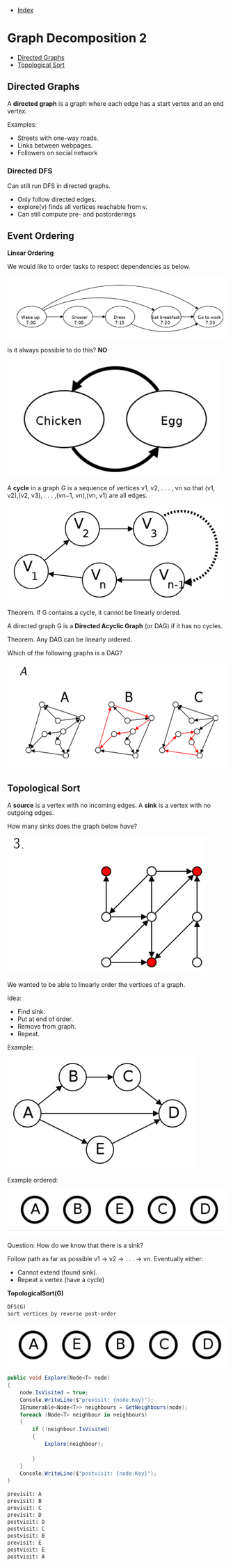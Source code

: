 - [Index](https://github.com/KiraDiShira/AlgorithmsAndDataStructures/blob/master/README.md#table-of-contents)

# Graph Decomposition 2

- [Directed Graphs](#directed-graphs)
- [Topological Sort](#topological-sort)

## Directed Graphs

A **directed graph** is a graph where each edge has a start vertex and an end vertex.

Examples:

- Streets with one-way roads.
- Links between webpages.
- Followers on social network

### Directed DFS

Can still run DFS in directed graphs.

- Only follow directed edges.
- explore(v) finds all vertices reachable from v.
- Can still compute pre- and postorderings

## Event Ordering

**Linear Ordering**

We would like to order tasks to respect dependencies as below.

<img src="https://github.com/KiraDiShira/AlgorithmsAndDataStructures/blob/master/RepoFiles/GraphDecomposition2/Images/gd2_1.PNG" />

Is it always possible to do this? **NO**

<img src="https://github.com/KiraDiShira/AlgorithmsAndDataStructures/blob/master/RepoFiles/GraphDecomposition2/Images/gd2_2.PNG" />

A **cycle** in a graph G is a sequence of vertices v1, v2, . . . , vn so that (v1, v2),(v2, v3), . . . ,(vn−1, vn),(vn, v1) are all edges.

<img src="https://github.com/KiraDiShira/AlgorithmsAndDataStructures/blob/master/RepoFiles/GraphDecomposition2/Images/gd2_3.PNG" />

Theorem. If G contains a cycle, it cannot be linearly ordered.

A directed graph G is a **Directed Acyclic Graph** (or DAG) if it has no cycles.

Theorem. Any DAG can be linearly ordered.

Which of the following graphs is a DAG?

<img src="https://github.com/KiraDiShira/AlgorithmsAndDataStructures/blob/master/RepoFiles/GraphDecomposition2/Images/gd2_4.PNG" />

## Topological Sort

A **source** is a vertex with no incoming edges. A **sink** is a vertex with no outgoing edges.

How many sinks does the graph below have?

<img src="https://github.com/KiraDiShira/AlgorithmsAndDataStructures/blob/master/RepoFiles/GraphDecomposition2/Images/gd2_5.PNG" />

We wanted to be able to linearly order the vertices of a graph.

Idea:

- Find sink.
- Put at end of order.
- Remove from graph.
- Repeat.

Example:

<img src="https://github.com/KiraDiShira/AlgorithmsAndDataStructures/blob/master/RepoFiles/GraphDecomposition2/Images/gd2_6.PNG" />

Example ordered:

<img src="https://github.com/KiraDiShira/AlgorithmsAndDataStructures/blob/master/RepoFiles/GraphDecomposition2/Images/gd2_7.PNG" />

Question: How do we know that there is a sink?

Follow path as far as possible v1 → v2 → . . . → vn. Eventually either:
- Cannot extend (found sink).
- Repeat a vertex (have a cycle)

**TopologicalSort(G)**
```
DFS(G)
sort vertices by reverse post-order
```
<img src="https://github.com/KiraDiShira/AlgorithmsAndDataStructures/blob/master/RepoFiles/GraphDecomposition2/Images/gd2_8.PNG" />

```c#
public void Explore(Node<T> node)
{
    node.IsVisited = true;
    Console.WriteLine($"previsit: {node.Key}");
    IEnumerable<Node<T>> neighbours = GetNeighbours(node);
    foreach (Node<T> neighbour in neighbours)
    {
        if (!neighbour.IsVisited)
        {
            Explore(neighbour);
            
        }
    }
    Console.WriteLine($"postvisit: {node.Key}");
}
```
```
previsit: A
previsit: B
previsit: C
previsit: D
postvisit: D
postvisit: C
postvisit: B
previsit: E
postvisit: E
postvisit: A
```
